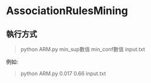 # AssociationRulesMining
## 執行方式
> python ARM.py min_sup數值 min_conf數值 input.txt

例如:
> python ARM.py 0.017 0.66 input.txt